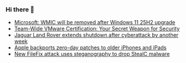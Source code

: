 ### Hi there 👋

<!--START_SECTION:feed-->
* [Microsoft: WMIC will be removed after Windows 11 25H2 upgrade](https://www.bleepingcomputer.com/news/microsoft/microsoft-wmic-will-be-removed-after-windows-11-25h2-upgrade/)
* [Team-Wide VMware Certification: Your Secret Weapon for Security](https://www.bleepingcomputer.com/news/security/team-wide-vmware-certification-your-secret-weapon-for-security/)
* [Jaguar Land Rover extends shutdown after cyberattack by another week](https://www.bleepingcomputer.com/news/security/jaguar-land-rover-extends-shutdown-after-cyberattack-by-another-week/)
* [Apple backports zero-day patches to older iPhones and iPads](https://www.bleepingcomputer.com/news/security/apple-backports-zero-day-patches-to-older-iphones-and-ipads/)
* [New FileFix attack uses steganography to drop StealC malware](https://www.bleepingcomputer.com/news/security/new-filefix-attack-uses-steganography-to-drop-stealc-malware/)
<!--END_SECTION:feed-->

<!--
**frankenk/frankenk** is a ✨ _special_ ✨ repository because its `README.md` (this file) appears on your GitHub profile.

Here are some ideas to get you started:

- 🔭 I’m currently working on ...
- 🌱 I’m currently learning ...
- 👯 I’m looking to collaborate on ...
- 🤔 I’m looking for help with ...
- 💬 Ask me about ...
- 📫 How to reach me: ...
- 😄 Pronouns: ...
- ⚡ Fun fact: ...
-->



